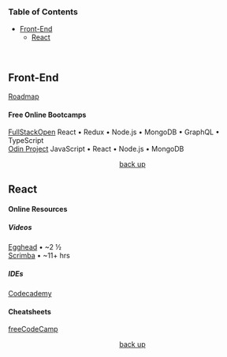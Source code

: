 <div hidden id="top"></div>

### Table of Contents
* [Front-End](#front-end)
  * [React](#react)

<br>
 
## Front-End
[Roadmap](https://roadmap.sh/frontend)

#### Free Online Bootcamps
[FullStackOpen](https://fullstackopen.com/en/)  React • Redux • Node.js • MongoDB • GraphQL • TypeScript <br>
[Odin Project](https://www.theodinproject.com/paths/full-stack-javascript) JavaScript • React • Node.js • MongoDB 

<p align="center"><a href="#top">back up</a></p>

## React

#### Online Resources 
##### Videos
[Egghead](https://egghead.io/courses/the-beginner-s-guide-to-react) • ~2 ½ <br>
[Scrimba](https://scrimba.com/learn/learnreact) • ~11+ hrs

##### IDEs
[Codecademy](https://www.codecademy.com/learn/react-101)

#### Cheatsheets

[freeCodeCamp](https://www-freecodecamp-org.cdn.ampproject.org/c/s/www.freecodecamp.org/news/the-react-cheatsheet/amp/#react-elements)

<p align="center"><a href="#top">back up</a></p>
